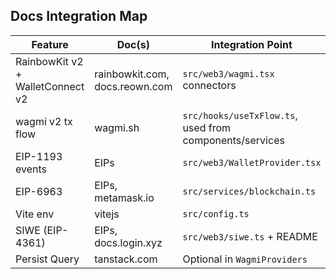 ## Docs Integration Map

| Feature | Doc(s) | Integration Point | Notes |
|---|---|---|---|
| RainbowKit v2 + WalletConnect v2 | rainbowkit.com, docs.reown.com | `src/web3/wagmi.tsx` connectors | Add `walletConnect({ projectId })`, env `VITE_WALLETCONNECT_PROJECT_ID` |
| wagmi v2 tx flow | wagmi.sh | `src/hooks/useTxFlow.ts`, used from components/services | Simulate → write → wait receipt, replacement handling + normalized errors |
| EIP-1193 events | EIPs | `src/web3/WalletProvider.tsx` | Already handling `accountsChanged`/`chainChanged`/`disconnect` |
| EIP-6963 | EIPs, metamask.io | `src/services/blockchain.ts` | Discovery and preferred provider selection present |
| Vite env | vitejs | `src/config.ts` | All runtime env must be `VITE_*` |
| SIWE (EIP-4361) | EIPs, docs.login.xyz | `src/web3/siwe.ts` + README | Add backend verification before prod |
| Persist Query | tanstack.com | Optional in `WagmiProviders` | Add `persistQueryClient` if needed |



